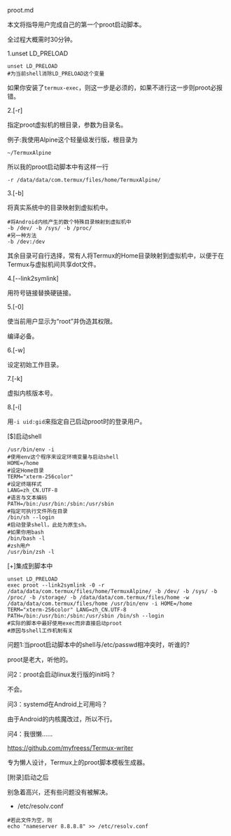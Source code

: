 proot.md

本文将指导用户完成自己的第一个proot启动脚本。

全过程大概需时30分钟。

1.unset LD_PRELOAD

```shell
unset LD_PRELOAD
#为当前shell消除LD_PRELOAD这个变量
```


如果你安装了`termux-exec`，则这一步是必须的，如果不进行这一步则proot必报错。

2.[-r]

指定proot虚拟机的根目录，参数为目录名。

例子:我使用Alpine这个轻量级发行版，根目录为

```shell
~/TermuxAlpine
```

所以我的proot启动脚本中有这样一行

```shell
-r /data/data/com.termux/files/home/TermuxAlpine/
```

3.[-b]

将真实系统中的目录映射到虚拟机中。

```shell
#将Android内核产生的数个特殊目录映射到虚拟机中
-b /dev/ -b /sys/ -b /proc/
#另一种方法
-b /dev:/dev
```
其余目录可自行选择，常有人将Termux的Home目录映射到虚拟机中，以便于在Termux与虚拟机间共享dot文件。

4.[--link2symlink]

用符号链接替换硬链接。

5.[-0]

使当前用户显示为“root”并伪造其权限。

编译必备。

6.[-w]

设定初始工作目录。

7.[-k]

虚拟内核版本号。

8.[-i]

用`-i uid:gid`来指定自己启动proot时的登录用户。

[$]启动shell

```shell
/usr/bin/env -i
#使用env这个程序来设定环境变量与启动shell
HOME=/home
#设定Home目录
TERM="xterm-256color"
#设定终端样式
LANG=zh_CN.UTF-8
#语言与文本编码
PATH=/bin:/usr/bin:/sbin:/usr/sbin
#指定可执行文件所在目录
/bin/sh --login
#启动登录shell，此处为原生sh。
#如果你用bash
/bin/bash -l
#zsh用户
/usr/bin/zsh -l
```

[+]集成到脚本中

```shell
unset LD_PRELOAD
exec proot --link2symlink -0 -r /data/data/com.termux/files/home/TermuxAlpine/ -b /dev/ -b /sys/ -b /proc/ -b /storage/ -b /data/data/com.termux/files/home -w /data/data/com.termux/files/home /usr/bin/env -i HOME=/home TERM="xterm-256color" LANG=zh_CN.UTF-8 PATH=/bin:/usr/bin:/sbin:/usr/sbin /bin/sh --login
#实际的脚本中最好使用exec而非直接启动proot
#原因与shell工作机制有关
```
问题1:当proot启动脚本中的shell与/etc/passwd相冲突时，听谁的?

proot是老大，听他的。

问2：proot会启动linux发行版的init吗？

不会。

问3：systemd在Android上可用吗？

由于Android的内核魔改过，所以不行。

问4：我很懒……

https://github.com/myfreess/Termux-writer

专为懒人设计，Termux上的proot脚本模板生成器。


[附录]启动之后

别急着高兴，还有些问题没有被解决。

 * /etc/resolv.conf
 
```shell
#若此文件为空，则
echo "nameserver 8.8.8.8" >> /etc/resolv.conf
```


